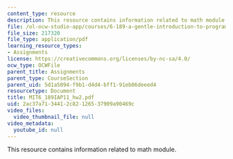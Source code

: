 ```yaml
---
content_type: resource
description: This resource contains information related to math module.
file: /ol-ocw-studio-app/courses/6-189-a-gentle-introduction-to-programming-using-python-january-iap-2011/2ac37a7134412c82126537909a90469c_MIT6_189IAP11_hw2.pdf
file_size: 217320
file_type: application/pdf
learning_resource_types:
- Assignments
license: https://creativecommons.org/licenses/by-nc-sa/4.0/
ocw_type: OCWFile
parent_title: Assignments
parent_type: CourseSection
parent_uid: 5d1a5094-f9b1-d4d4-bff1-91eb06deeed4
resourcetype: Document
title: MIT6_189IAP11_hw2.pdf
uid: 2ac37a71-3441-2c82-1265-37909a90469c
video_files:
  video_thumbnail_file: null
video_metadata:
  youtube_id: null
---
```

This resource contains information related to math module.